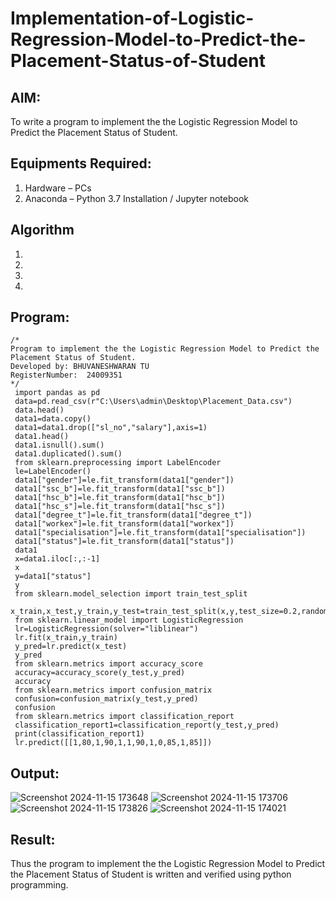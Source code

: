 # Implementation-of-Logistic-Regression-Model-to-Predict-the-Placement-Status-of-Student

## AIM:
To write a program to implement the the Logistic Regression Model to Predict the Placement Status of Student.

## Equipments Required:
1. Hardware – PCs
2. Anaconda – Python 3.7 Installation / Jupyter notebook

## Algorithm
1. 
2. 
3. 
4. 

## Program:
```
/*
Program to implement the the Logistic Regression Model to Predict the Placement Status of Student.
Developed by: BHUVANESHWARAN TU
RegisterNumber:  24009351
*/
 import pandas as pd
 data=pd.read_csv(r"C:\Users\admin\Desktop\Placement_Data.csv")
 data.head()
 data1=data.copy()
 data1=data1.drop(["sl_no","salary"],axis=1)
 data1.head()
 data1.isnull().sum()
 data1.duplicated().sum()
 from sklearn.preprocessing import LabelEncoder
 le=LabelEncoder()
 data1["gender"]=le.fit_transform(data1["gender"])
 data1["ssc_b"]=le.fit_transform(data1["ssc_b"])
 data1["hsc_b"]=le.fit_transform(data1["hsc_b"])
 data1["hsc_s"]=le.fit_transform(data1["hsc_s"])
 data1["degree_t"]=le.fit_transform(data1["degree_t"])
 data1["workex"]=le.fit_transform(data1["workex"])
 data1["specialisation"]=le.fit_transform(data1["specialisation"])
 data1["status"]=le.fit_transform(data1["status"])
 data1
 x=data1.iloc[:,:-1]
 x
 y=data1["status"]
 y
 from sklearn.model_selection import train_test_split
 x_train,x_test,y_train,y_test=train_test_split(x,y,test_size=0.2,random_state=0)
 from sklearn.linear_model import LogisticRegression
 lr=LogisticRegression(solver="liblinear")
 lr.fit(x_train,y_train)
 y_pred=lr.predict(x_test)
 y_pred
 from sklearn.metrics import accuracy_score
 accuracy=accuracy_score(y_test,y_pred)
 accuracy
 from sklearn.metrics import confusion_matrix
 confusion=confusion_matrix(y_test,y_pred)
 confusion
 from sklearn.metrics import classification_report
 classification_report1=classification_report(y_test,y_pred)
 print(classification_report1)
 lr.predict([[1,80,1,90,1,1,90,1,0,85,1,85]])
```

## Output:
![Screenshot 2024-11-15 173648](https://github.com/user-attachments/assets/0c8fb106-3618-4f60-a2ed-a996c960bae5)
![Screenshot 2024-11-15 173706](https://github.com/user-attachments/assets/a927aa2c-7290-4c9e-87f4-40cb59305a09)
![Screenshot 2024-11-15 173826](https://github.com/user-attachments/assets/43415ecb-b1b5-458d-a09e-ef0fae38a923)
![Screenshot 2024-11-15 174021](https://github.com/user-attachments/assets/66e715ea-c487-4255-a7ee-1052f96cd47c)



## Result:
Thus the program to implement the the Logistic Regression Model to Predict the Placement Status of Student is written and verified using python programming.
